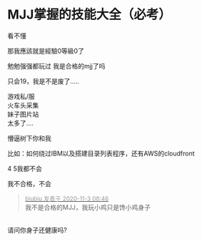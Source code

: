 # MJJ掌握的技能大全（必考）


看不懂

那我應該就是經驗0等級0了

勉勉强强都玩过 我是合格的mjj了吗

只会19，我是不是废了.....

游戏私/服<br />
火车头采集<br />
妹子图片站<br />
太多了....<br />


懵逼树下你和我<img src="static/image/smiley/default/smile.gif" smilieid="1" border="0" alt="" />

比如：如何绕过IBM以及搭建目录列表程序，还有AWS的cloudfront

4 5我都不会

我不合格，不会

<div class="quote"><blockquote><font size="2"><a href="https://www.hostloc.com/forum.php?mod=redirect&amp;goto=findpost&amp;pid=9393109&amp;ptid=761558" target="_blank"><font color="#999999">biubiu 发表于 2020-11-3 08:46</font></a></font><br />
我不是合格的MJJ，我玩小鸡只是馋小鸡身子</blockquote></div><br />
请问你身子还健康吗?<br />

